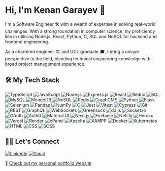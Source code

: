 # Hi, I'm Kenan Garayev 👋

I'm a Software Engineer 🛠️ with a wealth of expertise in solving real-world challenges. With a strong foundation in computer science, my proficiency lies in utilising Node.js, React, Python, C, SQL and NoSQL for backend and frontend engineering. 

As a chartered engineer 🏗️ and UCL graduate 🎓, I bring a unique perspective to the field, blending technical engineering knowledge with broad project management experience.

## 🛠️ My Tech Stack

![TypeScript](https://img.shields.io/badge/-TypeScript-3178C6?logo=typescript&logoColor=white)
![JavaScript](https://img.shields.io/badge/-JavaScript-F7DF1E?logo=javascript&logoColor=black)
![Node.js](https://img.shields.io/badge/-Node.js-339933?logo=node.js&logoColor=white)
![Express.js](https://img.shields.io/badge/-Express.js-000000?logo=express&logoColor=white)
![React](https://img.shields.io/badge/-ReactJS-61DAFB?logo=react&logoColor=white)
![Redux](https://img.shields.io/badge/-Redux-764ABC?logo=redux&logoColor=white)
![SQL](https://img.shields.io/badge/-SQL-4479A1?logo=postgresql&logoColor=white)
![MySQL](https://img.shields.io/badge/-MySQL-4479A1?logo=mysql&logoColor=white)
![MongoDB](https://img.shields.io/badge/-MongoDB-47A248?logo=mongodb&logoColor=white)
![NoSQL](https://img.shields.io/badge/-NoSQL-00599C?logo=apache-cassandra&logoColor=white)
![Redis](https://img.shields.io/badge/-Redis-DC382D?logo=redis&logoColor=white)
![GraphCMS](https://img.shields.io/badge/-GraphCMS-00D171?logo=graphcms&logoColor=white)
![Python](https://img.shields.io/badge/-Python-3776AB?logo=python&logoColor=white)
![Flask](https://img.shields.io/badge/-Flask-000000?logo=flask&logoColor=white)
![Selenium](https://img.shields.io/badge/-Selenium-43B02A?logo=selenium&logoColor=white)
![Pandas](https://img.shields.io/badge/-Pandas-150458?logo=pandas&logoColor=white)
![NumPy](https://img.shields.io/badge/-NumPy-013243?logo=numpy&logoColor=white)
![C](https://img.shields.io/badge/-C-A8B9CC?logo=c&logoColor=white)
![Jest](https://img.shields.io/badge/-Jest-C21325?logo=jest&logoColor=white)
![Vitest](https://img.shields.io/badge/-Vitest-4FC08D?logo=vite&logoColor=white)
![Cypress](https://img.shields.io/badge/-Cypress-17202C?logo=cypress&logoColor=white)
![Git](https://img.shields.io/badge/-Git-F05032?logo=git&logoColor=white)
![REST](https://img.shields.io/badge/-REST-FF6600?logo=postman&logoColor=white)
![GraphQL](https://img.shields.io/badge/-GraphQL-E10098?logo=graphql&logoColor=white)
![WebSockets](https://img.shields.io/badge/-WebSockets-5A9?logo=websocket&logoColor=white)
![Greensock](https://img.shields.io/badge/-GreenSock-88CE02?logo=greensock&logoColor=white)
![d3.js](https://img.shields.io/badge/-d3.js-F9A03C?logo=d3.js&logoColor=white)
![Socket.io](https://img.shields.io/badge/-Socket.io-010101?logo=socket.io&logoColor=white)
![OAuth](https://img.shields.io/badge/-OAuth-3E8A69?logo=oauth&logoColor=white)
![Auth0](https://img.shields.io/badge/-Auth0-EB5424?logo=auth0&logoColor=white)
![Material UI](https://img.shields.io/badge/-Material_UI-0081CB?logo=material-ui&logoColor=white)
![Next.js](https://img.shields.io/badge/-Next.js-000000?logo=next.js&logoColor=white)
![Firebase](https://img.shields.io/badge/-Firebase-FFCA28?logo=firebase&logoColor=white)
![Netlify](https://img.shields.io/badge/-Netlify-00C7B7?logo=netlify&logoColor=white)
![Heroku](https://img.shields.io/badge/-Heroku-430098?logo=heroku&logoColor=white)
![Vercel](https://img.shields.io/badge/-Vercel-000000?logo=vercel&logoColor=white)
![Render](https://img.shields.io/badge/-Render-64C8E5?logo=render&logoColor=white)
![cPanel](https://img.shields.io/badge/-cPanel-FF6C2C?logo=cpanel&logoColor=white)
![Apache](https://img.shields.io/badge/-Apache-D22128?logo=apache&logoColor=white)
![XAMPP](https://img.shields.io/badge/-XAMPP-FB7A24?logo=xampp&logoColor=white)
![Docker](https://img.shields.io/badge/-Docker-2496ED?logo=docker&logoColor=white)
![Kubernetes](https://img.shields.io/badge/-Kubernetes-326CE5?logo=kubernetes&logoColor=white)
![HTML](https://img.shields.io/badge/-HTML-E34F26?logo=html5&logoColor=white)
![CSS](https://img.shields.io/badge/-CSS-1572B6?logo=css3&logoColor=white)
![SCSS](https://img.shields.io/badge/-SCSS-CC6699?logo=sass&logoColor=white)




## 🙋‍♂️ Let's Connect

[![LinkedIn](https://img.shields.io/badge/-LinkedIn-0077B5?logo=linkedin&logoColor=white)](https://www.linkedin.com/in/garayevk/)
[![Gmail](https://img.shields.io/badge/-Gmail-D14836?logo=gmail&logoColor=white)](mailto:kenangarayev@gmail.com)

💼 [Check out my personal portfolio website](https://troopl.com/kgarayev)


